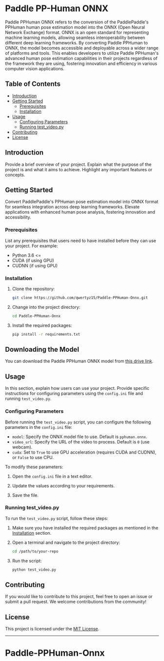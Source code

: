 # Paddle PP-Human ONNX

Paddle PPHuman ONNX refers to the conversion of the PaddlePaddle's PPHuman human pose estimation model into the ONNX (Open Neural Network Exchange) format. ONNX is an open standard for representing machine learning models, allowing seamless interoperability between different deep learning frameworks. By converting Paddle PPHuman to ONNX, the model becomes accessible and deployable across a wider range of platforms and tools. This enables developers to utilize Paddle PPHuman's advanced human pose estimation capabilities in their projects regardless of the framework they are using, fostering innovation and efficiency in various computer vision applications.

## Table of Contents

- [Introduction](#introduction)
- [Getting Started](#getting-started)
  - [Prerequisites](#prerequisites)
  - [Installation](#installation)
- [Usage](#usage)
  - [Configuring Parameters](#configuring-parameters)
  - [Running test_video.py](#running-test_video.py)
- [Contributing](#contributing)
- [License](#license)

## Introduction

Provide a brief overview of your project. Explain what the purpose of the project is and what it aims to achieve. Highlight any important features or concepts.

## Getting Started

Convert PaddlePaddle's PPHuman pose estimation model into ONNX format for seamless integration across deep learning frameworks. Elevate applications with enhanced human pose analysis, fostering innovation and accessibility.

### Prerequisites

List any prerequisites that users need to have installed before they can use your project. For example:

- Python 3.6 <=
- CUDA (if using GPU)
- CUDNN (if using GPU)

### Installation

1. Clone the repository:

   ```bash
   git clone https://github.com/qwertyz15/Paddle-PPHuman-Onnx.git
   ```

2. Change into the project directory:

   ```bash
   cd Paddle-PPHuman-Onnx
   ```

3. Install the required packages:

   ```bash
   pip install -r requirements.txt
   ```
## Downloading the Model

You can download the Paddle PPHuman ONNX model from [this drive link](https://drive.google.com/file/d/15AnT_YUtspmGN2A-wD1OTowN_T4muKq5/view?usp=sharing).

## Usage

In this section, explain how users can use your project. Provide specific instructions for configuring parameters using the `config.ini` file and running `test_video.py`.

### Configuring Parameters

Before running the `test_video.py` script, you can configure the following parameters in the `config.ini` file:

- `model`: Specify the ONNX model file to use. Default is `pphuman.onnx`.
- `video_url`: Specify the URL of the video to process. Default is `0` (use webcam).
- `cuda`: Set to `True` to use GPU acceleration (requires CUDA and CUDNN), or `False` to use CPU.

To modify these parameters:

1. Open the `config.ini` file in a text editor.

2. Update the values according to your requirements.

3. Save the file.

### Running test_video.py

To run the `test_video.py` script, follow these steps:

1. Make sure you have installed the required packages as mentioned in the [Installation](#installation) section.

2. Open a terminal and navigate to the project directory:

   ```bash
   cd /path/to/your-repo
   ```

3. Run the script:

   ```bash
   python test_video.py
   ```

## Contributing

If you would like to contribute to this project, feel free to open an issue or submit a pull request. We welcome contributions from the community!

## License

This project is licensed under the [MIT License](LICENSE).

---
# Paddle-PPHuman-Onnx
